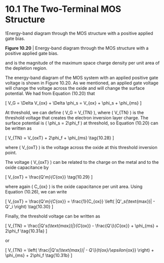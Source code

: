 # 10.1 The Two-Terminal MOS Structure

!Energy-band diagram through the MOS structure with a positive applied gate bias.

**Figure 10.20** | Energy-band diagram through the MOS structure with a positive applied gate bias.

and is the magnitude of the maximum space charge density per unit area of the depletion region.

The energy-band diagram of the MOS system with an applied positive gate voltage is shown in Figure 10.20. As we mentioned, an applied gate voltage will change the voltage across the oxide and will change the surface potential. We had from Equation (10.20) that

\[
V_G = \Delta V_{ox} + \Delta \phi_s = V_{ox} + \phi_s + \phi_{ms}
\]

At threshold, we can define \( V_G = V_{TN} \), where \( V_{TN} \) is the threshold voltage that creates the electron inversion layer charge. The surface potential is \( \phi_s = 2\phi_f \) at threshold, so Equation (10.20) can be written as

\[
V_{TN} = V_{oxT} + 2\phi_f + \phi_{ms} \tag{10.28}
\]

where \( V_{oxT} \) is the voltage across the oxide at this threshold inversion point.

The voltage \( V_{oxT} \) can be related to the charge on the metal and to the oxide capacitance by

\[
V_{oxT} = \frac{Q'_m}{C_{ox}} \tag{10.29}
\]

where again \( C_{ox} \) is the oxide capacitance per unit area. Using Equation (10.26), we can write

\[
V_{oxT} = \frac{Q'_m}{C_{ox}} = \frac{1}{C_{ox}} \left( |Q'_s(\text{max})| - Q'_i \right) \tag{10.30}
\]

Finally, the threshold voltage can be written as

\[
V_{TN} = \frac{|Q'_s(\text{max})|}{C_{ox}} - \frac{Q'_i}{C_{ox}} + \phi_{ms} + 2\phi_f \tag{10.31a}
\]

or

\[
V_{TN} = \left( \frac{|Q'_s(\text{max})| - Q'_i}{t_{ox}/\epsilon_{ox}} \right) + \phi_{ms} + 2\phi_f \tag{10.31b}
\]